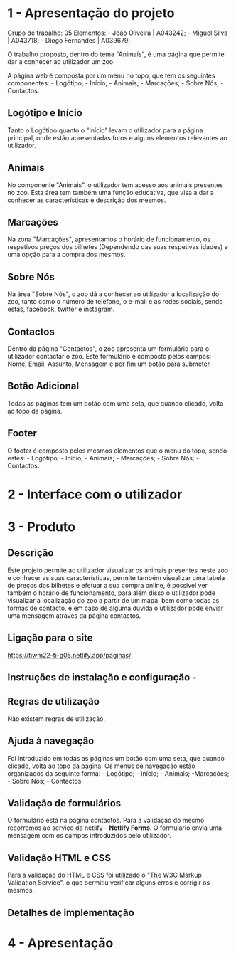 # 1 - Apresentação do projeto

Grupo de trabalho: 05
Elementos: - João Oliveira | A043242; - Miguel Silva | A043718; - Diogo Fernandes | A039679;

O trabalho proposto, dentro do tema "Animais", é uma página que permite dar a conhecer ao utilizador um zoo.

A página web é composta por um menu no topo, que tem os seguintes componentes: - Logótipo; - Início; - Animais; -
Marcações; - Sobre Nós; - Contactos.

## Logótipo e Início
Tanto o Logótipo quanto o "Início" levam o utilizador para a página principal, onde estão apresentadas fotos e alguns
elementos relevantes ao utilizador.

## Animais
No componente "Animais", o utilizador tem acesso aos animais presentes no zoo. Esta área tem também uma função educativa, 
que visa a dar a conhecer as características e descrição dos mesmos.

## Marcações
Na zona "Marcações", apresentamos o horário de funcionamento, os respetivos preços dos bilhetes (Dependendo das suas respetivas idades) 
e uma opção para a compra dos mesmos.

## Sobre Nós
Na área "Sobre Nós", o zoo dá a conhecer ao utilizador a localização do zoo, tanto como o número de telefone,
o e-mail e as redes sociais, sendo estas, facebook, twitter e instagram.

## Contactos
Dentro da página "Contactos", o zoo apresenta um formulário para o utilizador contactar o zoo. Este formulário é
composto pelos campos: Nome, Email, Assunto, Mensagem e por fim um botão para submeter.

## Botão Adicional
Todas as páginas tem um botão com uma seta, que quando clicado, volta ao topo da página.

## Footer
O footer é composto pelos mesmos elementos que o menu do topo, sendo estes: - Logótipo; - Início; - Animais; -
Marcações; - Sobre Nós; - Contactos.




# 2 - Interface com o utilizador




# 3 - Produto

## Descrição
Este projeto permite ao utilizador visualizar os animais presentes neste zoo e conhecer as suas características,
permite também visualizar uma tabela de preços dos bilhetes e efetuar a sua compra online, é possivel ver também o horário de funcionamento,
para além disso o utilizador pode visualizar a localização do zoo a partir de um mapa, bem como todas as formas de contacto, e em caso 
de alguma duvida o utilizador pode enviar uma mensagem através da página contactos.

## Ligação para o site
https://tiwm22-ti-g05.netlify.app/paginas/

## Instruções de instalação e configuração -

## Regras de utilização
Não existem regras de utilização.

## Ajuda à navegação
Foi introduzido em todas as páginas um botão com uma seta, que quando clicado, volta ao topo da página.
Os menus de navegação estão organizados da seguinte forma: - Logótipo; - Início; - Animais; -Marcações; - Sobre Nós; - Contactos.

## Validação de formulários
O formulário está na página contactos. Para a validação do mesmo recorremos ao serviço da netlify - **Netlify Forms**.
O formulário envia uma mensagem com os campos introduzidos pelo utilizador.

## Validação HTML e CSS
Para a validação do HTML e CSS foi utilizado o "The W3C Markup Validation Service",
o que permitiu verificar alguns erros e corrigir os mesmos.

## Detalhes de implementação

# 4 - Apresentação